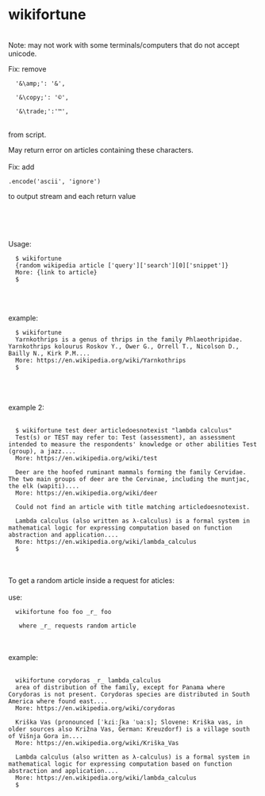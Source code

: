 # wikifortune

<br/>
Note: may not work with some terminals/computers that do not accept unicode.

<br/>

Fix: remove 

      '&\amp;': '&',
      
      '&\copy;': '©',
      
      '&\trade;':'™',
      
<br/>
  from script.
  
 <br/> 
  
May return error on articles containing these characters. 
<br/>
<br/>
Fix: add

    .encode('ascii', 'ignore')
    
to output stream and each return value
  
<br/>
<br/>
<br/>

Usage:
<br/>


      $ wikifortune
      {random wikipedia article ['query']['search'][0]['snippet']}
      More: {link to article}
      $
<br/>
<br/>

example:
<br/>

      $ wikifortune
      Yarnkothrips is a genus of thrips in the family Phlaeothripidae. Yarnkothrips kolourus Roskov Y., Ower G., Orrell T., Nicolson D., Bailly N., Kirk P.M....
      More: https://en.wikipedia.org/wiki/Yarnkothrips
      $
<br/>
<br/>
<br/>
example 2:
<br/>
<br/>

      $ wikifortune test deer articledoesnotexist "lambda calculus"
      Test(s) or TEST may refer to: Test (assessment), an assessment intended to measure the respondents' knowledge or other abilities Test (group), a jazz....
      More: https://en.wikipedia.org/wiki/test

      Deer are the hoofed ruminant mammals forming the family Cervidae. The two main groups of deer are the Cervinae, including the muntjac, the elk (wapiti)....
      More: https://en.wikipedia.org/wiki/deer

      Could not find an article with title matching articledoesnotexist.

      Lambda calculus (also written as λ-calculus) is a formal system in mathematical logic for expressing computation based on function abstraction and application....
      More: https://en.wikipedia.org/wiki/lambda_calculus
      $
<br/>
<br/>
To get a random article inside a request for aticles:
<br/><br/>
use:

      wikifortune foo foo _r_ foo
      
       where _r_ requests random article
<br/><br/>
example:
<br/>
<br/>

      wikifortune corydoras _r_ lambda_calculus
      area of distribution of the family, except for Panama where Corydoras is not present. Corydoras species are distributed in South America where found east....
      More: https://en.wikipedia.org/wiki/corydoras

      Kriška Vas (pronounced [ˈkɾiːʃka ˈʋaːs]; Slovene: Kriška vas, in older sources also Križna Vas, German: Kreuzdorf) is a village south of Višnja Gora in....
      More: https://en.wikipedia.org/wiki/Kriška_Vas

      Lambda calculus (also written as λ-calculus) is a formal system in mathematical logic for expressing computation based on function abstraction and application....
      More: https://en.wikipedia.org/wiki/lambda_calculus 
      $





